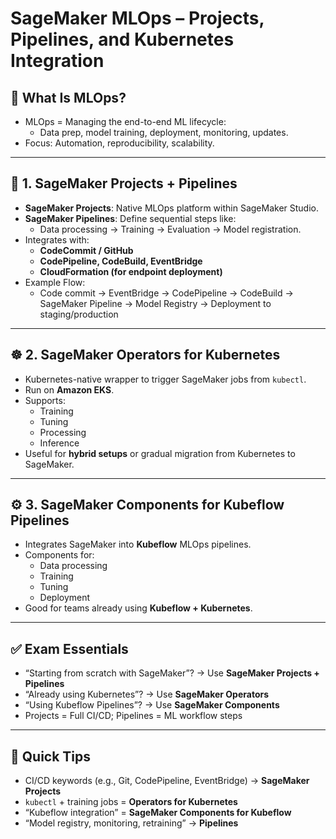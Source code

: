 # SageMaker MLOps – Projects, Pipelines, and Kubernetes Integration

## 🧠 What Is MLOps?

- MLOps = Managing the end-to-end ML lifecycle:
  - Data prep, model training, deployment, monitoring, updates.
- Focus: Automation, reproducibility, scalability.

---

## 🔁 1. SageMaker Projects + Pipelines

- **SageMaker Projects**: Native MLOps platform within SageMaker Studio.
- **SageMaker Pipelines**: Define sequential steps like:
  - Data processing → Training → Evaluation → Model registration.
- Integrates with:
  - **CodeCommit / GitHub**
  - **CodePipeline, CodeBuild, EventBridge**
  - **CloudFormation (for endpoint deployment)**
- Example Flow:
  - Code commit → EventBridge → CodePipeline → CodeBuild → SageMaker Pipeline → Model Registry → Deployment to staging/production

---

## ☸️ 2. SageMaker Operators for Kubernetes

- Kubernetes-native wrapper to trigger SageMaker jobs from `kubectl`.
- Run on **Amazon EKS**.
- Supports:
  - Training
  - Tuning
  - Processing
  - Inference
- Useful for **hybrid setups** or gradual migration from Kubernetes to SageMaker.

---

## ⚙️ 3. SageMaker Components for Kubeflow Pipelines

- Integrates SageMaker into **Kubeflow** MLOps pipelines.
- Components for:
  - Data processing
  - Training
  - Tuning
  - Deployment
- Good for teams already using **Kubeflow + Kubernetes**.

---

## ✅ Exam Essentials

- “Starting from scratch with SageMaker”? → Use **SageMaker Projects + Pipelines**
- “Already using Kubernetes”? → Use **SageMaker Operators**
- “Using Kubeflow Pipelines”? → Use **SageMaker Components**
- Projects = Full CI/CD; Pipelines = ML workflow steps

---

## 🎯 Quick Tips

- CI/CD keywords (e.g., Git, CodePipeline, EventBridge) → **SageMaker Projects**
- `kubectl` + training jobs = **Operators for Kubernetes**
- “Kubeflow integration” = **SageMaker Components for Kubeflow**
- “Model registry, monitoring, retraining” → **Pipelines**
